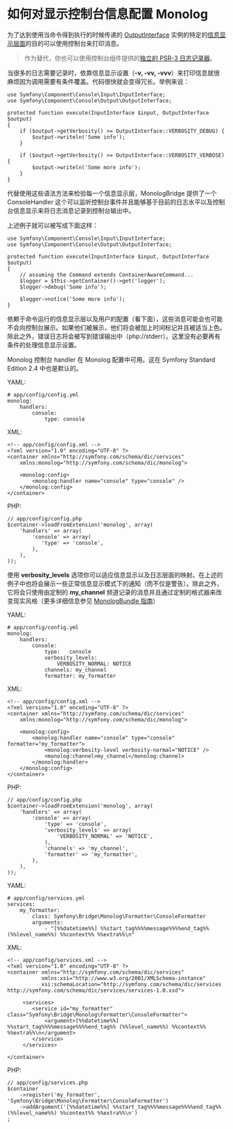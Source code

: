 # 如何对显示控制台信息配置 Monolog

为了达到使用当命令得到执行的时候传递的 [OutputInterface](http://api.symfony.com/2.7/Symfony/Component/Console/Output/OutputInterface.html) 实例的特定的[信息显示层面](http://symfony.com/doc/current/components/console/introduction.html#verbosity-levels)的目的可以使用控制台来打印消息。  

>作为替代，你也可以使用控制台组件提供的[独立的 PSR-3 日志记录器](http://symfony.com/doc/current/components/console/logger.html)。  

当很多的日志需要记录时，依靠信息显示设置（**-v, -vv, -vvv**）来打印信息就很麻烦因为调用需要有条件覆盖。代码很快就会变得冗长。举例来说：  

```
use Symfony\Component\Console\Input\InputInterface;
use Symfony\Component\Console\Output\OutputInterface;

protected function execute(InputInterface $input, OutputInterface $output)
{
    if ($output->getVerbosity() >= OutputInterface::VERBOSITY_DEBUG) {
        $output->writeln('Some info');
    }

    if ($output->getVerbosity() >= OutputInterface::VERBOSITY_VERBOSE) {
        $output->writeln('Some more info');
    }
}
```

代替使用这些语法方法来检验每一个信息显示层，MonologBridge 提供了一个 ConsoleHandler 这个可以监听控制台事件并且能够基于目前的日志水平以及控制台信息显示来将日志消息记录到控制台输出中。  

上述例子就可以被写成下面这样：  

```
use Symfony\Component\Console\Input\InputInterface;
use Symfony\Component\Console\Output\OutputInterface;

protected function execute(InputInterface $input, OutputInterface $output)
{
    // assuming the Command extends ContainerAwareCommand...
    $logger = $this->getContainer()->get('logger');
    $logger->debug('Some info');

    $logger->notice('Some more info');
}
```

依赖于命令运行的信息显示层以及用户的配置（看下面），这些消息可能会也可能不会向控制台展示。如果他们被展示，他们将会被加上时间标记并且被适当上色。除此之外，错误日志将会被写到错误输出中（php://stderr）。这里没有必要再有条件的处理信息显示设置。  

Monolog 控制台 handler 在 Monolog 配置中可用。这在 Symfony Standard Edition 2.4 中也是默认的。  

YAML:  

```
# app/config/config.yml
monolog:
    handlers:
        console:
            type: console
```

XML:  

```
<!-- app/config/config.xml -->
<?xml version="1.0" encoding="UTF-8" ?>
<container xmlns="http://symfony.com/schema/dic/services"
    xmlns:monolog="http://symfony.com/schema/dic/monolog">

    <monolog:config>
        <monolog:handler name="console" type="console" />
    </monolog:config>
</container>
```

PHP:  

```
// app/config/config.php
$container->loadFromExtension('monolog', array(
    'handlers' => array(
        'console' => array(
           'type' => 'console',
        ),
    ),
));
```

使用 **verbosity_levels** 选项你可以适应信息显示以及日志层面的映射。在上述的例子中也将会展示一些正常信息显示模式下的通知（而不仅是警告）。除此之外，它将会只使用由定制的 **my_channel** 频道记录的消息并且通过定制的格式器来改变现实风格（更多详细信息参见 [MonologBundle 指南](http://symfony.com/doc/current/reference/configuration/monolog.html)）

YAML:  

```
# app/config/config.yml
monolog:
    handlers:
        console:
            type:   console
            verbosity_levels:
                VERBOSITY_NORMAL: NOTICE
            channels: my_channel
            formatter: my_formatter
```

XML:  

```
<!-- app/config/config.xml -->
<?xml version="1.0" encoding="UTF-8" ?>
<container xmlns="http://symfony.com/schema/dic/services"
    xmlns:monolog="http://symfony.com/schema/dic/monolog">

    <monolog:config>
        <monolog:handler name="console" type="console" formatter="my_formatter">
            <monolog:verbosity-level verbosity-normal="NOTICE" />
            <monolog:channel>my_channel</monolog:channel>
        </monolog:handler>
    </monolog:config>
</container>
```

PHP:  

```
// app/config/config.php
$container->loadFromExtension('monolog', array(
    'handlers' => array(
        'console' => array(
            'type' => 'console',
            'verbosity_levels' => array(
                'VERBOSITY_NORMAL' => 'NOTICE',
            ),
            'channels' => 'my_channel',
            'formatter' => 'my_formatter',
        ),
    ),
));
```



YAML:  

```
# app/config/services.yml
services:
    my_formatter:
        class: Symfony\Bridge\Monolog\Formatter\ConsoleFormatter
        arguments:
            - "[%%datetime%%] %%start_tag%%%%message%%%%end_tag%% (%%level_name%%) %%context%% %%extra%%\n"
```

XML:  

```
<!-- app/config/services.xml -->
<?xml version="1.0" encoding="UTF-8" ?>
<container xmlns="http://symfony.com/schema/dic/services"
           xmlns:xsi="http://www.w3.org/2001/XMLSchema-instance"
           xsi:schemaLocation="http://symfony.com/schema/dic/services http://symfony.com/schema/dic/services/services-1.0.xsd">

     <services>
        <service id="my_formatter" class="Symfony\Bridge\Monolog\Formatter\ConsoleFormatter">
            <argument>[%%datetime%%] %%start_tag%%%%message%%%%end_tag%% (%%level_name%%) %%context%% %%extra%%\n</argument>
        </service>
     </services>

</container>
```

PHP:  

```
// app/config/services.php
$container
    ->register('my_formatter', 'Symfony\Bridge\Monolog\Formatter\ConsoleFormatter')
    ->addArgument('[%%datetime%%] %%start_tag%%%%message%%%%end_tag%% (%%level_name%%) %%context%% %%extra%%\n')
;
```


